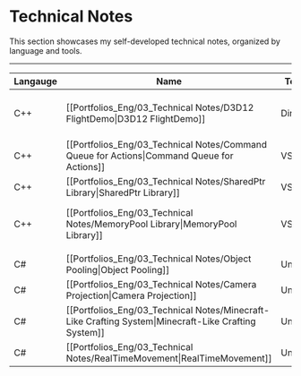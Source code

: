 # **Technical Notes**

This section showcases my self-developed technical notes, organized by language and tools.

---

| **Langauge** | **Name**                                                                                             | **Tools** | **Highlight**                                                                                  | **Team** | **Year** |
| ------------ | ---------------------------------------------------------------------------------------------------- | --------- | ---------------------------------------------------------------------------------------------- | -------- | -------- |
| C++          | [[Portfolios_Eng/03_Technical Notes/D3D12 FlightDemo\|D3D12 FlightDemo]]                             | DirectX   | Render Pipeline (CPU-side), <br>Scene Stack Management, <br>[[Command Queue for Actions]]      | Solo     | 2024     |
| C++          | [[Portfolios_Eng/03_Technical Notes/Command Queue for Actions\|Command Queue for Actions]]           | VS        | Queue                                                                                          | Solo     | 2024     |
| C++          | [[Portfolios_Eng/03_Technical Notes/SharedPtr Library\|SharedPtr Library]]                           | VS        | Smart Pointer, <br>Reference Counting                                                          | Solo     | 2024     |
| C++          | [[Portfolios_Eng/03_Technical Notes/MemoryPool Library\|MemoryPool Library]]                         | VS        | Memory Control, <br>[[Portfolios_Eng/03_Technical Notes/SharedPtr Library\|SharedPtr Library]] | Solo     | 2024     |
|              |                                                                                                      |           |                                                                                                |          |          |
| C#           | [[Portfolios_Eng/03_Technical Notes/Object Pooling\|Object Pooling]]                                 | Unity     | Minimize Instantiation Cost, <br>Performance Optimization                                      | Solo     | 2023     |
| C#           | [[Portfolios_Eng/03_Technical Notes/Camera Projection\|Camera Projection]]                           | Unity     | Orthographic Camera-Relative Object Setup                                                      | Solo     | 2023     |
| C#           | [[Portfolios_Eng/03_Technical Notes/Minecraft-Like Crafting System\|Minecraft-Like Crafting System]] | Unity     | Easy Recipe Setup, <br>Flexible Crafting Algorithm                                             | Solo     | 2023     |
| C#           | [[Portfolios_Eng/03_Technical Notes/RealTimeMovement\|RealTimeMovement]]                             | Unity     | Network, <br>Multiplayer                                                                       | Solo     | 2023     |
